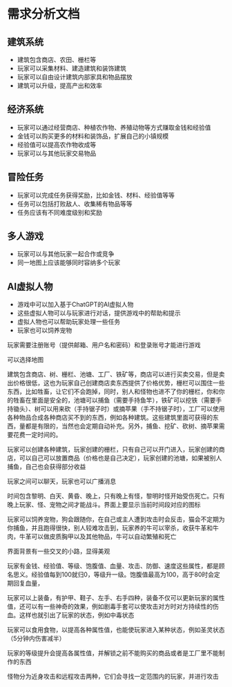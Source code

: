 # 需求分析文档

## 建筑系统

- 建筑包含商店、农田、栅栏等
- 玩家可以采集材料、建造建筑和装饰建筑
- 玩家可以自由设计建筑内部家具和物品摆放
- 建筑可以升级，提高产出和效率

## 经济系统

- 玩家可以通过经营商店、种植农作物、养殖动物等方式赚取金钱和经验值
- 金钱可以购买更多的材料和装饰品，扩展自己的小镇规模
- 经验值可以提高农作物收成等
- 玩家可以与其他玩家交易物品

## 冒险任务

- 玩家可以完成任务获得奖励，比如金钱、材料、经验值等等
- 任务可以包括打败敌人、收集稀有物品等等
- 任务应该有不同难度级别和奖励

## 多人游戏

- 玩家可以与其他玩家一起合作或竞争
- 同一地图上应该能够同时容纳多个玩家

## AI虚拟人物

- 游戏中可以加入基于ChatGPT的AI虚拟人物
- 这些虚拟人物可以与玩家进行对话，提供游戏中的帮助和提示
- 虚拟人物也可以帮助玩家处理一些任务
- 玩家也可以饲养宠物





玩家需要注册账号（提供邮箱、用户名和密码）和登录账号才能进行游戏

可以选择地图

建筑包含商店、树、栅栏、池塘、工厂、铁矿等，商店可以进行买卖交易，但是卖出价格很低，这也为玩家自己创建商店卖东西提供了价格优势，栅栏可以围住一些东西，比如牲畜，让它们不会跑掉，同时，别人和怪物也进不了你的栅栏，你和你的牲畜在里面是安全的，池塘可以捕鱼（需要手持鱼竿），铁矿可以挖铁（需要手持锄头）、树可以用来砍（手持锯子时）或摘苹果（手不持锯子时），工厂可以使用各种物品合成各种商店买不到的东西，例如各种建筑。这些建筑里面可获得的东西，量都是有限的，当然也会定期自动补充。另外，捕鱼、挖矿、砍树、摘苹果需要花费一定时间的。

玩家可以创建各种建筑，玩家创建的栅栏，只有自己可以开门进入，玩家创建的商店，可以自己可以放置商品（价格也是自己决定），玩家创建的池塘，如果被别人捕鱼，自己也会获得部分收益

玩家之间可以聊天，玩家也可以广播消息

时间包含黎明、白天、黄昏、晚上，只有晚上有怪，黎明时怪开始受伤死亡。只有晚上玩家、怪、宠物之间才能战斗。界面上要显示当前时间段对应的图标

玩家可以饲养宠物，狗会跟随你，在自己或主人遭到攻击时会反击，猫会不定期为你捕鱼，并且跑得很快，别人较难攻击到，玩家养的牛可以宰杀，收获牛革和牛肉，牛革可以做皮质胸甲以及其他物品，牛可以自动繁殖和死亡

界面背景有一些交叉的小路，显得美观

玩家有金钱、经验值、等级、饱腹值、血量、攻击、防御、速度这些属性，都是顾名思义。经验值每到100就归0，等级升一级。饱腹值最高为100，高于80时会定期回复血量，

玩家可以上装备，有护甲、鞋子、左手、右手四种，装备不仅可以更新玩家的属性值，还可以有一些神奇的效果，例如剧毒手套可以使攻击对方时对方持续性的伤血。这样也就引出了玩家的状态，例如中毒状态

玩家可以食用食物，以提高各种属性值，也能使玩家进入某种状态，例如圣灵状态（5分钟内伤害减半）

玩家的等级提升会提高各属性值，并解锁之前不能购买的商品或者是工厂里不能制作的东西

怪物分为近身攻击和远程攻击两种，它们会寻找一定范围内的玩家，并进行攻击
